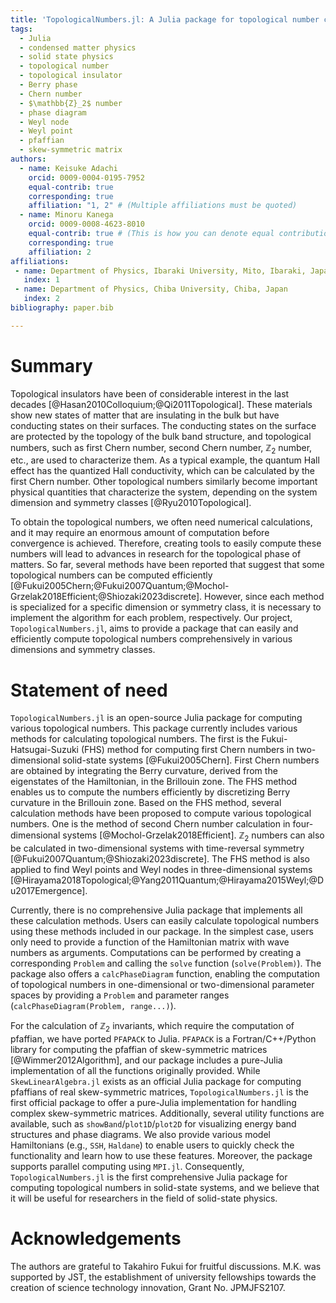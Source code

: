 ```yaml
---
title: 'TopologicalNumbers.jl: A Julia package for topological number computation'
tags:
  - Julia
  - condensed matter physics
  - solid state physics
  - topological number
  - topological insulator
  - Berry phase
  - Chern number
  - $\mathbb{Z}_2$ number
  - phase diagram
  - Weyl node
  - Weyl point
  - pfaffian
  - skew-symmetric matrix
authors:
  - name: Keisuke Adachi
    orcid: 0009-0004-0195-7952
    equal-contrib: true
    corresponding: true
    affiliation: "1, 2" # (Multiple affiliations must be quoted)
  - name: Minoru Kanega
    orcid: 0009-0008-4623-8010
    equal-contrib: true # (This is how you can denote equal contributions between multiple authors)
    corresponding: true
    affiliation: 2
affiliations:
 - name: Department of Physics, Ibaraki University, Mito, Ibaraki, Japan
   index: 1
 - name: Department of Physics, Chiba University, Chiba, Japan
   index: 2
bibliography: paper.bib

---
```



# Summary
<!--
トポロジカル絶縁体はXXXX年に発見され盛んに研究されてきたが、絶縁体を含むトポロジカル物質がここ数年で大きな関心を集めている[@Hasan2010Colloquium;@Qi2011Topological]。
-->
Topological insulators have been of considerable interest in the last decades [@Hasan2010Colloquium;@Qi2011Topological]. 
These materials show new states of matter that are insulating in the bulk but have conducting states on their surfaces. 
The conducting states on the surface are protected by the topology of the bulk band structure, and topological numbers, 
such as first Chern number, second Chern number, $\mathbb{Z}_2$ number, etc., are used to characterize them. 
As a typical example, the quantum Hall effect has the quantized Hall conductivity, which can be calculated by the first Chern number. 
Other topological numbers similarly become important physical quantities that characterize the system, 
depending on the system dimension and symmetry classes [@Ryu2010Topological].

To obtain the topological numbers, we often need numerical calculations, 
and it may require an enormous amount of computation before convergence is achieved. 
Therefore, creating tools to easily compute these numbers will lead to advances in research for the topological phase of matters. 
So far, several methods have been reported that suggest that some topological numbers can be computed efficiently [@Fukui2005Chern;@Fukui2007Quantum;@Mochol-Grzelak2018Efficient;@Shiozaki2023discrete]. 
However, since each method is specialized for a specific dimension or symmetry class, 
it is necessary to implement the algorithm for each problem, respectively. 
Our project, `TopologicalNumbers.jl`, aims to provide a package that can easily and efficiently compute topological numbers comprehensively in various dimensions and symmetry classes.
<!--
具体的には実空間ハミルトニアンをフーリエ変換した、波数空間におけるハミルトニアンと、計算したいトポロジカル数を指定する。
この二つを指定するだけで次元や対称性クラスに依存することなく、包括的にトポロジカル数を計算することができる。
また、莫大な時間を要する計算を上記の革新的な方法を用いて短縮することができる。
-->



# Statement of need
`TopologicalNumbers.jl` is an open-source Julia package for computing various topological numbers. 
This package currently includes various methods for calculating topological numbers. 
The first is the Fukui-Hatsugai-Suzuki (FHS) method for computing first Chern numbers in two-dimensional solid-state systems [@Fukui2005Chern]. 
First Chern numbers are obtained by integrating the Berry curvature, 
derived from the eigenstates of the Hamiltonian, 
in the Brillouin zone. 
The FHS method enables us to compute the numbers efficiently by discretizing Berry curvature in the Brillouin zone. 
Based on the FHS method, several calculation methods have been proposed to compute various topological numbers. 
One is the method of second Chern number calculation in four-dimensional systems [@Mochol-Grzelak2018Efficient]. 
$\mathbb{Z}_2$ numbers can also be calculated in two-dimensional systems with time-reversal symmetry [@Fukui2007Quantum;@Shiozaki2023discrete]. 
The FHS method is also applied to find Weyl points and Weyl nodes in three-dimensional systems [@Hirayama2018Topological;@Yang2011Quantum;@Hirayama2015Weyl;@Du2017Emergence].



Currently, there is no comprehensive Julia package that implements all these calculation methods. 
Users can easily calculate topological numbers using these methods included in our package. 
In the simplest case, users only need to provide a function of the Hamiltonian matrix with wave numbers as arguments. 
Computations can be performed by creating a corresponding `Problem` and calling the `solve` function (`solve(Problem)`). 
The package also offers a `calcPhaseDiagram` function, 
enabling the computation of topological numbers in one-dimensional or two-dimensional parameter spaces by providing a `Problem` and parameter ranges (`calcPhaseDiagram(Problem, range...)`).



For the calculation of $\mathbb{Z}_2$ invariants, which require the computation of pfaffian, we have ported `PFAPACK` to Julia. 
`PFAPACK` is a Fortran/C++/Python library for computing the pfaffian of skew-symmetric matrices [@Wimmer2012Algorithm], 
and our package includes a pure-Julia implementation of all the functions originally provided. 
While `SkewLinearAlgebra.jl` exists as an official Julia package for computing pfaffians of real skew-symmetric matrices, 
`TopologicalNumbers.jl` is the first official package to offer a pure-Julia implementation for handling complex skew-symmetric matrices. 
Additionally, several utility functions are available, such as `showBand`/`plot1D`/`plot2D` for visualizing energy band structures and phase diagrams. 
We also provide various model Hamiltonians (e.g., `SSH`, `Haldane`) to enable users to quickly check the functionality and learn how to use these features. 
Moreover, the package supports parallel computing using `MPI.jl`. 
Consequently, `TopologicalNumbers.jl` is the first comprehensive Julia package for computing topological numbers in solid-state systems, 
and we believe that it will be useful for researchers in the field of solid-state physics.



# Acknowledgements
The authors are grateful to Takahiro Fukui for fruitful discussions. 
M.K. was supported by JST, 
the establishment of university fellowships towards the creation of science technology innovation, 
Grant No. JPMJFS2107.